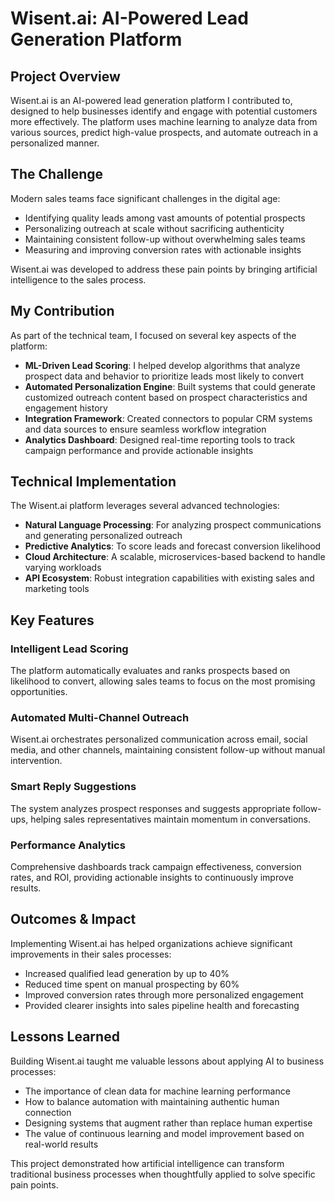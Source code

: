 # Wisent.ai: AI-Powered Lead Generation Platform

## Project Overview

Wisent.ai is an AI-powered lead generation platform I contributed to, designed to help businesses identify and engage with potential customers more effectively. The platform uses machine learning to analyze data from various sources, predict high-value prospects, and automate outreach in a personalized manner.

## The Challenge

Modern sales teams face significant challenges in the digital age:

- Identifying quality leads among vast amounts of potential prospects
- Personalizing outreach at scale without sacrificing authenticity
- Maintaining consistent follow-up without overwhelming sales teams
- Measuring and improving conversion rates with actionable insights

Wisent.ai was developed to address these pain points by bringing artificial intelligence to the sales process.

## My Contribution

As part of the technical team, I focused on several key aspects of the platform:

- **ML-Driven Lead Scoring**: I helped develop algorithms that analyze prospect data and behavior to prioritize leads most likely to convert
- **Automated Personalization Engine**: Built systems that could generate customized outreach content based on prospect characteristics and engagement history
- **Integration Framework**: Created connectors to popular CRM systems and data sources to ensure seamless workflow integration
- **Analytics Dashboard**: Designed real-time reporting tools to track campaign performance and provide actionable insights

## Technical Implementation

The Wisent.ai platform leverages several advanced technologies:

- **Natural Language Processing**: For analyzing prospect communications and generating personalized outreach
- **Predictive Analytics**: To score leads and forecast conversion likelihood
- **Cloud Architecture**: A scalable, microservices-based backend to handle varying workloads
- **API Ecosystem**: Robust integration capabilities with existing sales and marketing tools

## Key Features

### Intelligent Lead Scoring
The platform automatically evaluates and ranks prospects based on likelihood to convert, allowing sales teams to focus on the most promising opportunities.

### Automated Multi-Channel Outreach
Wisent.ai orchestrates personalized communication across email, social media, and other channels, maintaining consistent follow-up without manual intervention.

### Smart Reply Suggestions
The system analyzes prospect responses and suggests appropriate follow-ups, helping sales representatives maintain momentum in conversations.

### Performance Analytics
Comprehensive dashboards track campaign effectiveness, conversion rates, and ROI, providing actionable insights to continuously improve results.

## Outcomes & Impact

Implementing Wisent.ai has helped organizations achieve significant improvements in their sales processes:

- Increased qualified lead generation by up to 40%
- Reduced time spent on manual prospecting by 60%
- Improved conversion rates through more personalized engagement
- Provided clearer insights into sales pipeline health and forecasting

## Lessons Learned

Building Wisent.ai taught me valuable lessons about applying AI to business processes:

- The importance of clean data for machine learning performance
- How to balance automation with maintaining authentic human connection
- Designing systems that augment rather than replace human expertise
- The value of continuous learning and model improvement based on real-world results

This project demonstrated how artificial intelligence can transform traditional business processes when thoughtfully applied to solve specific pain points. 